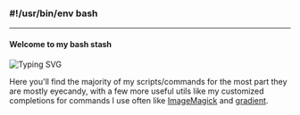 <h3>#!/usr/bin/env bash</h3>
<hr>

#### Welcome to my bash stash

![Typing SVG](https://readme-typing-svg.demolab.com?font=Victor+Mono&weight=500&size=16&duration=2666&color=B989F7&background=000000BB&multiline=true&random=false&width=650&height=350&lines=%24+%7C%3E+bash+--version;-++++++%7C%3E+GNU+bash%2C+version+5.2.26(1)-release)

Here you'll find the majority of my scripts/commands for the most part they are mostly eyecandy,
with a few more useful utils like my customized completions for commands I use often like [ImageMagick](https://imagemagick.org) and [gradient](https://crates.io/crates/gradient).
